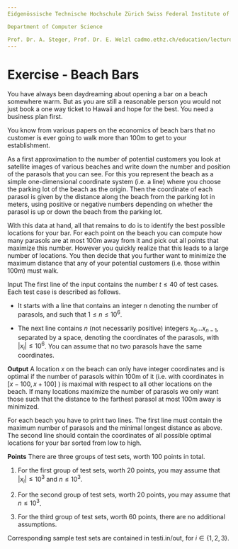 ```yaml
---
Eidgenössische Technische Hochschule Zürich Swiss Federal Institute of Technology Zurich Algorithms Lab HS22

Department of Computer Science

Prof. Dr. A. Steger, Prof. Dr. E. Welzl cadmo.ethz.ch/education/lectures/HS22/algolab
---
```


# Exercise - Beach Bars

You have always been daydreaming about opening a bar on a beach somewhere warm. But as you are still a reasonable person you would not just book a one way ticket to Hawaii and hope for the best. You need a business plan first.

You know from various papers on the economics of beach bars that no customer is ever going to walk more than 100m to get to your establishment.

As a first approximation to the number of potential customers you look at satellite images of various beaches and write down the number and position of the parasols that you can see. For this you represent the beach as a simple one-dimensional coordinate system (i.e. a line) where you choose the parking lot of the beach as the origin. Then the coordinate of each parasol is given by the distance along the beach from the parking lot in meters, using positive or negative numbers depending on whether the parasol is up or down the beach from the parking lot.

With this data at hand, all that remains to do is to identify the best possible locations for your bar. For each point on the beach you can compute how many parasols are at most 100m away from it and pick out all points that maximize this number. However you quickly realize that this leads to a large number of locations. You then decide that you further want to minimize the maximum distance that any of your potential customers (i.e. those within 100m) must walk.

Input The first line of the input contains the number $t \leqslant 40$ of test cases. Each test case is described as follows.

- It starts with a line that contains an integer $\mathrm{n}$ denoting the number of parasols, and such that $1 \leqslant n \leqslant 10^{6}$.

- The next line contains $n$ (not necessarily positive) integers $x_{0} \ldots x_{n-1}$, separated by a space, denoting the coordinates of the parasols, with $\left|x_{i}\right| \leqslant 10^{6}$. You can assume that no two parasols have the same coordinates.

**Output** A location $x$ on the beach can only have integer coordinates and is optimal if the number of parasols within 100m of it (i.e. with coordinates in $[x-100, x+100]$ ) is maximal with respect to all other locations on the beach. If many locations maximize the number of parasols we only want those such that the distance to the farthest parasol at most 100m away is minimized.

For each beach you have to print two lines. The first line must contain the maximum number of parasols and the minimal longest distance as above. The second line should contain the coordinates of all possible optimal locations for your bar sorted from low to high.

**Points** There are three groups of test sets, worth 100 points in total.

1. For the first group of test sets, worth 20 points, you may assume that $\left|x_{i}\right| \leqslant 10^{3}$ and $n \leqslant 10^{3}$.

2. For the second group of test sets, worth 20 points, you may assume that $n \leqslant 10^{3}$.

3. For the third group of test sets, worth 60 points, there are no additional assumptions.

Corresponding sample test sets are contained in testi.in/out, for $i \in\{1,2,3\}$.
